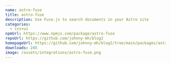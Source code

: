 ```yaml
---
name: astro-fuse
title: astro-fuse
description: Use Fuse.js to search documents in your Astro site
categories:
  - css+ui
npmUrl: https://www.npmjs.com/package/astro-fuse
repoUrl: https://github.com/johnny-mh/blog2
homepageUrl: https://github.com/johnny-mh/blog2/tree/main/packages/astro-fuse
downloads: 245
image: /assets/integrations/astro-fuse.png
---
```

